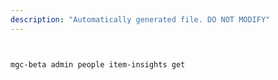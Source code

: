 ```yaml
---
description: "Automatically generated file. DO NOT MODIFY"
---
```


```bash


mgc-beta admin people item-insights get

```